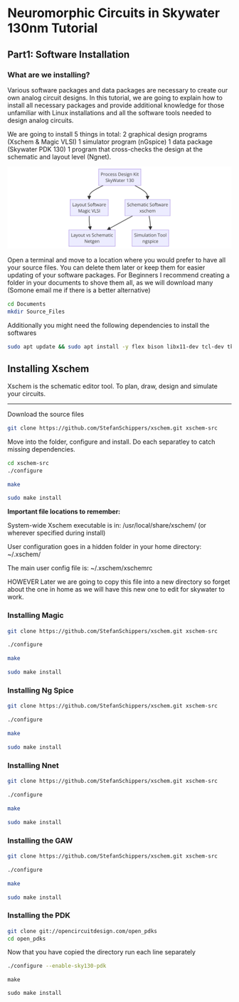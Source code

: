 # Neuromorphic Circuits in Skywater 130nm Tutorial
## Part1: Software Installation
### What are we installing?
Various software packages and data packages are necessary to create our own analog circuit designs. 
In this tutorial, we are going to explain how to install all necessary packages and provide additional 
knowledge for those unfamiliar with Linux installations and all the software tools needed to design 
analog circuits.

We are going to install 5 things in total:
2 graphical design programs (Xschem & Magic VLSI)
1 simulator program (nGspice)
1 data package (Skywater PDK 130) 
1 program that cross-checks the design at the schematic and layout level (Ngnet).

![Image Description](../Figures_Analog_Tutorial/diagram.png)

Open a terminal and move to a location where you would prefer to have all your source files. 
You can delete them later or keep them for easier updating of your software packages.
For Beginners I recommend creating a folder in your documents to shove them all, as we will download many 
(Somone email me if there is a better alternative)

```bash
cd Documents
mkdir Source_Files
```

Additionally you might need the following dependencies to install the softwares
```bash
sudo apt update && sudo apt install -y flex bison libx11-dev tcl-dev tk-dev libxpm-dev m4 libcario2-dev python mesa-common-dev libgl-dev libglu1-mesa-dev zlib1g-dev
```

## Installing Xschem

Xschem is the schematic editor tool. To plan, draw, design and simulate your circuits.

---
Download the source files
```bash
git clone https://github.com/StefanSchippers/xschem.git xschem-src
```

Move into the folder, configure and install. Do each separatley to catch missing dependencies. 
```bash
cd xschem-src
./configure
```
```bash
make
```
```bash
sudo make install
```

**Important file locations to remember:**

System-wide Xschem executable is in:
/usr/local/share/xschem/ (or wherever specified during install)

User configuration goes in a hidden folder in your home directory:
~/.xschem/ 

The main user config file is:
~/.xschem/xschemrc

HOWEVER
Later we are going to copy this file into a new directory so forget about the one in home as we will have this new one to edit for skywater to work. 

### Installing Magic
```bash
git clone https://github.com/StefanSchippers/xschem.git xschem-src
```
```bash
./configure
```
```bash
make
```
```bash
sudo make install
```

### Installing Ng Spice
```bash
git clone https://github.com/StefanSchippers/xschem.git xschem-src
```
```bash
./configure
```
```bash
make
```
```bash
sudo make install
```

### Installing Nnet
```bash
git clone https://github.com/StefanSchippers/xschem.git xschem-src
```
```bash
./configure
```
```bash
make
```
```bash
sudo make install
```


### Installing the GAW
```bash
git clone https://github.com/StefanSchippers/xschem.git xschem-src
```
```bash
./configure
```
```bash
make
```
```bash
sudo make install
```

### Installing the PDK
```bash
git clone git://opencircuitdesign.com/open_pdks
cd open_pdks
```
Now that you have copied the directory run each line separately
```bash
./configure --enable-sky130-pdk
```
```
make
```
```
sudo make install
```

